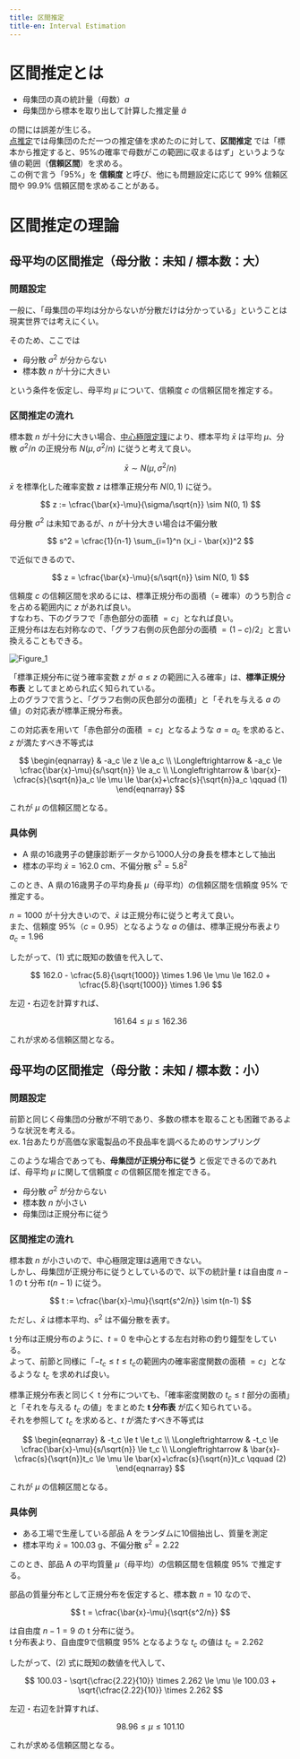 ```yaml
---
title: 区間推定
title-en: Interval Estimation
---
```


# 区間推定とは

- 母集団の真の統計量（母数）$a$
- 母集団から標本を取り出して計算した推定量 $\hat{a}$

の間には誤差が生じる。  
[点推定](point-estimation.md)では母集団のただ一つの推定値を求めたのに対して、**区間推定** では「標本から推定すると、95%の確率で母数がこの範囲に収まるはず」というような値の範囲（**信頼区間**）を求める。  
この例で言う「95%」を **信頼度** と呼び、他にも問題設定に応じて 99% 信頼区間や 99.9% 信頼区間を求めることがある。

# 区間推定の理論

## 母平均の区間推定（母分散：未知 / 標本数：大）

### 問題設定

一般に、「母集団の平均は分からないが分散だけは分かっている」ということは現実世界では考えにくい。

そのため、ここでは

- 母分散 $\sigma^2$ が分からない
- 標本数 $n$ が十分に大きい

という条件を仮定し、母平均 $\mu$ について、信頼度 $c$ の信頼区間を推定する。

### 区間推定の流れ

標本数 $n$ が十分に大きい場合、[中心極限定理](../central-limit-theorem.md)により、標本平均 $\bar{x}$ は平均 $\mu$、分散 $\sigma^2/n$ の正規分布 $N \left( \mu, \sigma^2/n \right)$ に従うと考えて良い。

$$
\bar{x} \sim N \left( \mu, \sigma^2/n \right)
$$

$\bar{x}$ を標準化した確率変数 $z$ は標準正規分布 $N(0, 1)$ に従う。

$$
z := \cfrac{\bar{x}-\mu}{\sigma/\sqrt{n}} \sim N(0, 1)
$$

母分散 $\sigma^2$ は未知であるが、$n$ が十分大きい場合は不偏分散

$$
s^2 = \cfrac{1}{n-1} \sum_{i=1}^n (x_i - \bar{x})^2
$$

で近似できるので、

$$
z = \cfrac{\bar{x}-\mu}{s/\sqrt{n}} \sim N(0, 1)
$$

信頼度 $c$ の信頼区間を求めるには、標準正規分布の面積（= 確率）のうち割合 $c$ を占める範囲内に $z$ があれば良い。  
すなわち、下のグラフで「赤色部分の面積 $= c$」となれば良い。  
正規分布は左右対称なので、「グラフ右側の灰色部分の面積 $= (1-c)/2$」と言い換えることもできる。

![Figure_1](https://user-images.githubusercontent.com/13412823/217245856-1fd4a159-b5eb-41ba-babf-39d187f384cb.png)

「標準正規分布に従う確率変数 $z$ が $a \le z$ の範囲に入る確率」は、**標準正規分布表** としてまとめられ広く知られている。  
上のグラフで言うと、「グラフ右側の灰色部分の面積」と「それを与える $a$ の値」の対応表が標準正規分布表。

この対応表を用いて「赤色部分の面積 $= c$」となるような $a=a_c$ を求めると、$z$ が満たすべき不等式は

$$
\begin{eqnarray}
	& -a_c \le z \le a_c
	\\ \Longleftrightarrow &
	-a_c \le \cfrac{\bar{x}-\mu}{s/\sqrt{n}} \le a_c
	\\ \Longleftrightarrow &
	\bar{x}-\cfrac{s}{\sqrt{n}}a_c \le \mu \le \bar{x}+\cfrac{s}{\sqrt{n}}a_c \qquad (1)
\end{eqnarray}
$$

これが $\mu$ の信頼区間となる。  


### 具体例

- A 県の16歳男子の健康診断データから1000人分の身長を標本として抽出
- 標本の平均 $\bar{x} = 162.0\ \mathrm{cm}$、不偏分散 $s^2 = 5.8^2$

このとき、A 県の16歳男子の平均身長 $\mu$（母平均）の信頼区間を信頼度 95% で推定する。

$n=1000$ が十分大きいので、$\bar{x}$ は正規分布に従うと考えて良い。  
また、信頼度 95%（$c=0.95$）となるような $a$ の値は、標準正規分布表より$a_c = 1.96$

したがって、$(1)$ 式に既知の数値を代入して、

$$
162.0 - \cfrac{5.8}{\sqrt{1000}} \times 1.96
\le \mu \le
162.0 + \cfrac{5.8}{\sqrt{1000}} \times 1.96
$$

左辺・右辺を計算すれば、

$$
161.64 \le \mu \le 162.36
$$

これが求める信頼区間となる。


## 母平均の区間推定（母分散：未知 / 標本数：小）

### 問題設定

前節と同じく母集団の分散が不明であり、多数の標本を取ることも困難であるような状況を考える。  
ex. 1台あたりが高価な家電製品の不良品率を調べるためのサンプリング

このような場合であっても、**母集団が正規分布に従う** と仮定できるのであれば、母平均 $\mu$ に関して信頼度 $c$ の信頼区間を推定できる。

- 母分散 $\sigma^2$ が分からない
- 標本数 $n$ が小さい
- 母集団は正規分布に従う

### 区間推定の流れ

標本数 $n$ が小さいので、中心極限定理は適用できない。  
しかし、母集団が正規分布に従うとしているので、以下の統計量 $t$ は自由度 $n-1$ の t 分布 $t(n-1)$ に従う。

$$
t := \cfrac{\bar{x}-\mu}{\sqrt{s^2/n}} \sim t(n-1)
$$

ただし、$\bar{x}$ は標本平均、$s^2$ は不偏分散を表す。

t 分布は正規分布のように、$t=0$ を中心とする左右対称の釣り鐘型をしている。  
よって、前節と同様に「$-t_c \le t \le t_c$の範囲内の確率密度関数の面積 $= c$」となるような $t_c$ を求めれば良い。

標準正規分布表と同じく t 分布についても、「確率密度関数の $t_c \le t$ 部分の面積」と「それを与える $t_c$ の値」をまとめた **t 分布表** が広く知られている。  
それを参照して $t_c$ を求めると、$t$ が満たすべき不等式は

$$
\begin{eqnarray}
	& -t_c \le t \le t_c
	\\ \Longleftrightarrow &
	-t_c \le \cfrac{\bar{x}-\mu}{s/\sqrt{n}} \le t_c
	\\ \Longleftrightarrow &
	\bar{x}-\cfrac{s}{\sqrt{n}}t_c \le \mu \le \bar{x}+\cfrac{s}{\sqrt{n}}t_c \qquad (2)
\end{eqnarray}
$$

これが $\mu$ の信頼区間となる。

### 具体例

- ある工場で生産している部品 A をランダムに10個抽出し、質量を測定
- 標本平均 $\bar{x} = 100.03\ \mathrm{g}$、不偏分散 $s^2 = 2.22$

このとき、部品 A の平均質量 $\mu$（母平均）の信頼区間を信頼度 95% で推定する。

部品の質量分布として正規分布を仮定すると、標本数 $n=10$ なので、

$$
t = \cfrac{\bar{x}-\mu}{\sqrt{s^2/n}}
$$

は自由度 $n-1=9$ の t 分布に従う。  
t 分布表より、自由度9で信頼度 95% となるような $t_c$ の値は $t_c = 2.262$

したがって、$(2)$ 式に既知の数値を代入して、

$$
100.03 - \sqrt{\cfrac{2.22}{10}} \times 2.262
\le \mu \le
100.03 + \sqrt{\cfrac{2.22}{10}} \times 2.262
$$

左辺・右辺を計算すれば、

$$
98.96 \le \mu \le 101.10
$$

これが求める信頼区間となる。